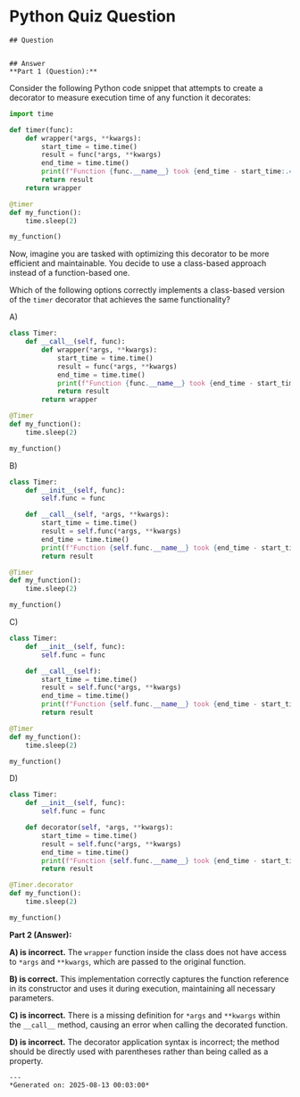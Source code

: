 # Python Quiz Question
    
    ## Question
    
    
    ## Answer
    **Part 1 (Question):**

Consider the following Python code snippet that attempts to create a decorator to measure execution time of any function it decorates:

```python
import time

def timer(func):
    def wrapper(*args, **kwargs):
        start_time = time.time()
        result = func(*args, **kwargs)
        end_time = time.time()
        print(f"Function {func.__name__} took {end_time - start_time:.4f} seconds to execute.")
        return result
    return wrapper

@timer
def my_function():
    time.sleep(2)

my_function()
```

Now, imagine you are tasked with optimizing this decorator to be more efficient and maintainable. You decide to use a class-based approach instead of a function-based one.

Which of the following options correctly implements a class-based version of the `timer` decorator that achieves the same functionality?

A) 
```python
class Timer:
    def __call__(self, func):
        def wrapper(*args, **kwargs):
            start_time = time.time()
            result = func(*args, **kwargs)
            end_time = time.time()
            print(f"Function {func.__name__} took {end_time - start_time:.4f} seconds to execute.")
            return result
        return wrapper

@Timer
def my_function():
    time.sleep(2)

my_function()
```

B) 
```python
class Timer:
    def __init__(self, func):
        self.func = func

    def __call__(self, *args, **kwargs):
        start_time = time.time()
        result = self.func(*args, **kwargs)
        end_time = time.time()
        print(f"Function {self.func.__name__} took {end_time - start_time:.4f} seconds to execute.")
        return result

@Timer
def my_function():
    time.sleep(2)

my_function()
```

C) 
```python
class Timer:
    def __init__(self, func):
        self.func = func

    def __call__(self):
        start_time = time.time()
        result = self.func(*args, **kwargs)
        end_time = time.time()
        print(f"Function {self.func.__name__} took {end_time - start_time:.4f} seconds to execute.")
        return result

@Timer
def my_function():
    time.sleep(2)

my_function()
```

D) 
```python
class Timer:
    def __init__(self, func):
        self.func = func

    def decorator(self, *args, **kwargs):
        start_time = time.time()
        result = self.func(*args, **kwargs)
        end_time = time.time()
        print(f"Function {self.func.__name__} took {end_time - start_time:.4f} seconds to execute.")
        return result

@Timer.decorator
def my_function():
    time.sleep(2)

my_function()
```

**Part 2 (Answer):**

**A) is incorrect.** The `wrapper` function inside the class does not have access to `*args` and `**kwargs`, which are passed to the original function.

**B) is correct.** This implementation correctly captures the function reference in its constructor and uses it during execution, maintaining all necessary parameters.

**C) is incorrect.** There is a missing definition for `*args` and `**kwargs` within the `__call__` method, causing an error when calling the decorated function.

**D) is incorrect.** The decorator application syntax is incorrect; the method should be directly used with parentheses rather than being called as a property.
    
    ---
    *Generated on: 2025-08-13 00:03:00*
    